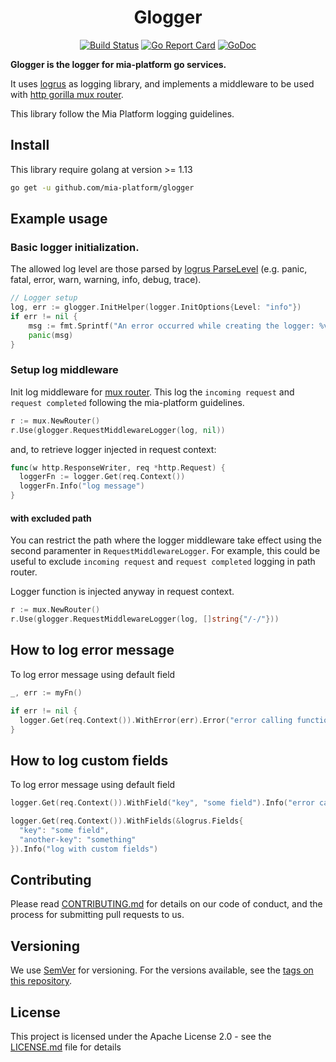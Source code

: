 <div align="center">

# Glogger

[![Build Status][github-actions-svg]](gitub-actions)
[![Go Report Card][go-report-card]](go-report-card-link)
[![GoDoc][godoc-svg]](godoc-link)

</div>

**Glogger is the logger for mia-platform go services.**

It uses [logrus](https://github.com/sirupsen/logrus) as logging library,
and implements a middleware to be used with [http gorilla mux router](https://github.com/gorilla/mux).

This library follow the Mia Platform logging guidelines.

## Install

This library require golang at version >= 1.13

```sh
go get -u github.com/mia-platform/glogger
```

## Example usage

### Basic logger initialization.

The allowed log level are those parsed by [logrus ParseLevel](https://godoc.org/github.com/sirupsen/logrus#ParseLevel) (e.g. panic, fatal, error, warn, warning, info, debug, trace).

```go
// Logger setup
log, err := glogger.InitHelper(logger.InitOptions{Level: "info"})
if err != nil {
	msg := fmt.Sprintf("An error occurred while creating the logger: %v", err)
	panic(msg)
}
```

### Setup log middleware

Init log middleware for [mux router](https://github.com/gorilla/mux). This log the `incoming request` and `request completed` following the mia-platform guidelines.

```go
r := mux.NewRouter()
r.Use(glogger.RequestMiddlewareLogger(log, nil))
```

and, to retrieve logger injected in request context:

```go
func(w http.ResponseWriter, req *http.Request) {
  loggerFn := logger.Get(req.Context())
  loggerFn.Info("log message")
}
```

#### with excluded path

You can restrict the path where the logger middleware take effect using the second paramenter in `RequestMiddlewareLogger`. For example, this could be useful to exclude `incoming request` and `request completed` logging in path router.

Logger function is injected anyway in request context.

```go
r := mux.NewRouter()
r.Use(glogger.RequestMiddlewareLogger(log, []string{"/-/"}))
```

## How to log error message

To log error message using default field

```go
_, err := myFn()

if err != nil {
  logger.Get(req.Context()).WithError(err).Error("error calling function")
}
```

## How to log custom fields

To log error message using default field

```go
logger.Get(req.Context()).WithField("key", "some field").Info("error calling function")

logger.Get(req.Context()).WithFields(&logrus.Fields{
  "key": "some field",
  "another-key": "something"
}).Info("log with custom fields")
```

## Contributing

Please read [CONTRIBUTING.md](CONTRIBUTING.md) for details on our code of conduct,
and the process for submitting pull requests to us.

## Versioning

We use [SemVer][semver] for versioning. For the versions available,
see the [tags on this repository](https://github.com/mia-platform/terraform-google-project/tags).

## License

This project is licensed under the Apache License 2.0 - see the [LICENSE.md](LICENSE.md)
file for details

[github-actions]: https://github.com/mia-platform/glogger/actions
[github-actions-svg]: https://github.com/mia-platform/glogger/workflows/Test%20and%20build/badge.svg
[godoc-svg]: https://godoc.org/github.com/mia-platform/glogger?status.svg
[godoc-link]: https://godoc.org/github.com/mia-platform/glogger
[go-report-card]: https://goreportcard.com/badge/github.com/mia-platform/glogger
[go-report-card-link]: https://goreportcard.com/report/github.com/mia-platform/glogger
[semver]: https://semver.org/
